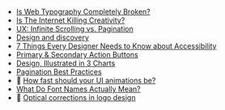
- [Is Web Typography Completely Broken?](http://zellwk.com/blog/web-typography-broken/)
- [Is The Internet Killing Creativity?](https://www.smashingmagazine.com/2016/01/is-the-internet-killing-creativity/)
- [UX: Infinite Scrolling vs. Pagination](https://uxplanet.org/ux-infinite-scrolling-vs-pagination-1030d29376f1#.86b5zvpdn)
- [Design and discovery](https://www.ted.com/talks/david_carson_on_design)
- [7 Things Every Designer Needs to Know about Accessibility](https://medium.com/salesforce-ux/7-things-every-designer-needs-to-know-about-accessibility-64f105f0881b#.h1ojs7jy4)
- [Primary & Secondary Action Buttons](https://uxplanet.org/primary-secondary-action-buttons-c16df9b36150#.ag963x13d)
- [Design, Illustrated in 3 Charts](https://medium.com/the-year-of-the-looking-glass/design-illustrated-in-3-charts-128ae8ff22fe#.3fkdj6jzh)
- [Pagination Best Practices](https://uxplanet.org/pagination-best-practices-76fbd3f5a78d#.ggx95p7x6)
- :notebook: [How fast should your UI animations be?](http://valhead.com/2016/05/05/how-fast-should-your-ui-animations-be/)
- [What Do Font Names Actually Mean?](http://blog.youworkforthem.com/2016/05/03/what-do-font-names-actually-mean/)
- :notebook: [Optical corrections in logo design](https://medium.com/@LogoGeek/optical-corrections-in-logo-design-8010cc234e2c#.8kwa5maoi)
